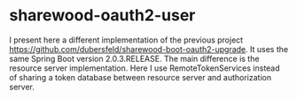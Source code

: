 # sharewood-oauth2-user
I present here a different implementation of the previous project https://github.com/dubersfeld/sharewood-boot-oauth2-upgrade. It uses the same Spring Boot version 2.0.3.RELEASE. The main difference is the resource server implementation. Here I use RemoteTokenServices instead of sharing a token database between resource server and authorization server.
